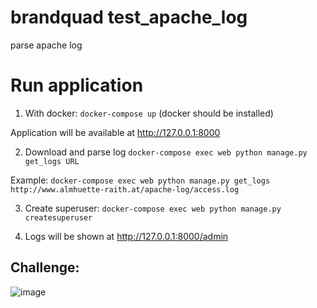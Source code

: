 # brandquad test_apache_log
parse apache log




# Run application

1. With docker: `docker-compose up` (docker should be installed)

Application will be available at http://127.0.0.1:8000

2. Download and parse log `docker-compose exec web python manage.py get_logs URL`

Example:
`docker-compose exec web python manage.py get_logs http://www.almhuette-raith.at/apache-log/access.log`

3. Create superuser: `docker-compose exec web python manage.py createsuperuser`

4. Logs will be shown at http://127.0.0.1:8000/admin


## Challenge:

![image](https://user-images.githubusercontent.com/74962029/115206119-f063a200-a102-11eb-8757-3d1ddb10a551.png)
